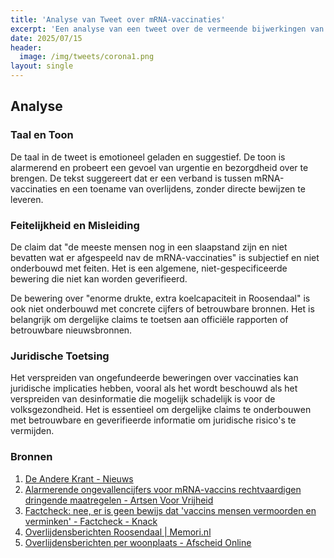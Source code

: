 ```yaml
---
title: 'Analyse van Tweet over mRNA-vaccinaties'
excerpt: 'Een analyse van een tweet over de vermeende bijwerkingen van mRNA-vaccinaties en de situatie in Roosendaal.'
date: 2025/07/15
header:
  image: /img/tweets/corona1.png
layout: single
---
```

  
## Analyse

### Taal en Toon
De taal in de tweet is emotioneel geladen en suggestief. De toon is alarmerend en probeert een gevoel van urgentie en bezorgdheid over te brengen. De tekst suggereert dat er een verband is tussen mRNA-vaccinaties en een toename van overlijdens, zonder directe bewijzen te leveren.

### Feitelijkheid en Misleiding
De claim dat "de meeste mensen nog in een slaapstand zijn en niet bevatten wat er afgespeeld nav de mRNA-vaccinaties" is subjectief en niet onderbouwd met feiten. Het is een algemene, niet-gespecificeerde bewering die niet kan worden geverifieerd.

De bewering over "enorme drukte, extra koelcapaciteit in Roosendaal" is ook niet onderbouwd met concrete cijfers of betrouwbare bronnen. Het is belangrijk om dergelijke claims te toetsen aan officiële rapporten of betrouwbare nieuwsbronnen.

### Juridische Toetsing
Het verspreiden van ongefundeerde beweringen over vaccinaties kan juridische implicaties hebben, vooral als het wordt beschouwd als het verspreiden van desinformatie die mogelijk schadelijk is voor de volksgezondheid. Het is essentieel om dergelijke claims te onderbouwen met betrouwbare en geverifieerde informatie om juridische risico's te vermijden.

### Bronnen
1. [De Andere Krant - Nieuws](https://deanderekrant.nl/nieuws/Vaccinatieschade)
2. [Alarmerende ongevallencijfers voor mRNA-vaccins rechtvaardigen dringende maatregelen - Artsen Voor Vrijheid](https://www.artsenvoorvrijheid.be/blog/alarmerende-ongevallencijfers-voor-mrna-vaccins-rechtvaardigen-dringende-maatregelen/)
3. [Factcheck: nee, er is geen bewijs dat 'vaccins mensen vermoorden en verminken' - Factcheck - Knack](https://www.knack.be/nieuws/factcheck/factcheck-nee-er-is-geen-bewijs-dat-vaccins-mensen-vermoorden-en-verminken/article-longread-1701193.html?cookie_check=1640443263)
4. [Overlijdensberichten Roosendaal \| Memori.nl](https://www.memori.nl/overlijdensberichten?stad=roosendaal)
5. [Overlijdensberichten per woonplaats - Afscheid Online](https://www.afscheid.online/overlijdensberichten-per-woonplaats/)
  